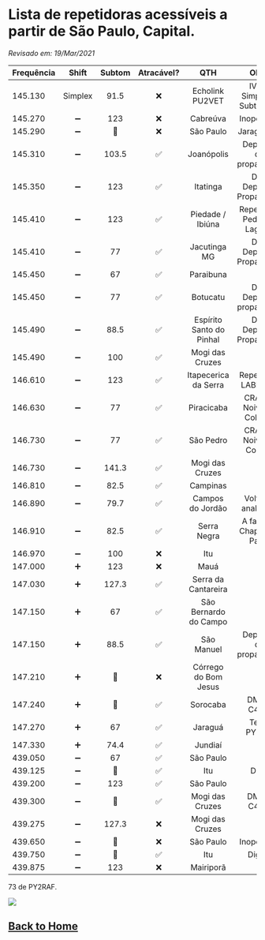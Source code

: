 # Lista de repetidoras acessíveis a partir de São Paulo, Capital.

*Revisado em: 19/Mar/2021*

| Frequência | Shift | Subtom | Atracável? | QTH | Obs.: |
| --- | :---: | :---: | :---: | :---: | :---: |
| 145.130 | Simplex | 91.5 | ❌ | Echolink PU2VET | IVG - Simplex e Subtonado |
| 145.270 | ➖ | 123 | ❌ | Cabreúva | Inoperante |
| 145.290 | ➖ | 🔘 | ❌ | São Paulo | Jaraguá DX |
| 145.310 | ➖ | 103.5 | ✅ | Joanópolis | Depende de propagação |
| 145.350 | ➖ | 123 | ✅ | Itatinga | DX / Depende Propagação |
| 145.410 | ➖ | 123 | ✅ | Piedade / Ibiúna | Repetidora Pedra do Lagarto |
| 145.410 | ➖ | 77 | ✅ | Jacutinga MG | DX / Depende Propagação |
| 145.450 | ➖ | 67 | ✅ | Paraibuna | |
| 145.450 | ➖ | 77 | ✅ | Botucatu | DX / Depende propagação |
| 145.490 | ➖ | 88.5 | ✅ | Espírito Santo do Pinhal | DX / Depende Propagação |
| 145.490 | ➖ | 100 | ✅ | Mogi das Cruzes |  |
| 146.610 | ➖ | 123 | ✅ | Itapecerica da Serra | Repetidora LABRE SP |
| 146.630 | ➖ | 77 | ✅ | Piracicaba | CRAPI - Noiva da Colina II |
| 146.730 | ➖ | 77 | ✅ | São Pedro | CRAPI - Noiva da Colina I |
| 146.730 | ➖ | 141.3 | ✅ | Mogi das Cruzes | |
| 146.810 | ➖ | 82.5 | ✅ | Campinas | |
| 146.890 | ➖ | 79.7 | ✅ | Campos do Jordão | Voltou a analógica |
| 146.910 | ➖ | 82.5 | ✅ | Serra Negra | A famosa Chapéu de Palha |
| 146.970 | ➖ | 100 | ❌ | Itu | |
| 147.000 | ➕ | 123 | ❌ | Mauá | |
| 147.030 | ➕ | 127.3 | ✅ | Serra da Cantareira | |
| 147.150 | ➕ | 67 | ✅ | São Bernardo do Campo | |
| 147.150 | ➕ | 88.5 | ✅ | São Manuel | Depende de propagação |
| 147.210 | ➕ | 🔘 | ❌ | Córrego do Bom Jesus |
| 147.240 | ➕ | 🔘 | ✅ | Sorocaba | DMR e C4FM |
| 147.270 | ➕ | 67 | ✅ | Jaraguá | Teste PY2MF |
| 147.330 | ➕ | 74.4 | ✅ | Jundiaí | |
| 439.050 | ➖ | 67 | ✅ | São Paulo | |
| 439.125 | ➖ | 🔘 | ✅ | Itu | DMR |
| 439.200 | ➖ | 123 | ✅ | São Paulo | |
| 439.300 | ➖ | 🔘 | ✅ | Mogi das Cruzes | DMR e C4FM |
| 439.275 | ➖ | 127.3 | ❌ | Mogi das Cruzes | |
| 439.650 | ➖ | 🔘 | ❌ | São Paulo | Inoperante |
| 439.750 | ➖ | 🔘 | ✅ | Itu | Digital |
| 439.875 | ➖ | 123 | ❌ | Mairiporã | |

73 de PY2RAF.

![](https://rf3.org:8443/q/wink-rpt.png)

## [Back to Home](/rfrht/FT-991A/wiki/)
